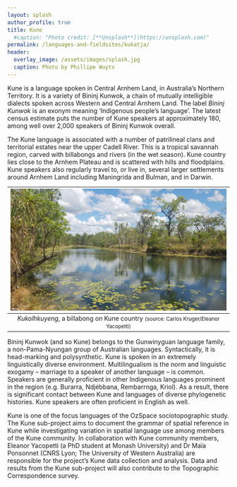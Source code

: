 ```yaml
---
layout: splash
author_profile: true
title: Kune
  #caption: "Photo credit: [**Unsplash**](https://unsplash.com)"
permalink: /languages-and-fieldsites/kukatja/
header:
  overlay_image: /assets/images/splash.jpg
  caption: Photo by Phillipe Wuyts
---
```

Kune is a language spoken in Central Arnhem Land, in Australia’s Northern Territory. It is a variety of Bininj Kunwok, a chain of mutually intelligible dialects spoken across Western and Central Arnhem Land. The label *Bininj Kunwok* is an exonym meaning ‘Indigenous people’s language’. The latest census estimate puts the number of Kune speakers at approximately 180, among well over 2,000 speakers of Bininj Kunwok overall.

The Kune language is associated with a number of patrilineal clans and territorial estates near the upper Cadell River. This is a tropical savannah region, carved with billabongs and rivers (in the wet season). Kune country lies close to the Arnhem Plateau and is scattered with hills and floodplains. Kune speakers also regularly travel to, or live in, several larger settlements around Arnhem Land including Maningrida and Bulman, and in Darwin.

| ![Australian landscape](/assets/images/kune1.jpg "Picture of Australian landscape") |
|:--:|
| *Kukolhkuyeng*, a billabong on Kune country <small> (source: Carlos Kruger/Eleanor Yacopetti) </small> |

Bininj Kunwok (and so Kune) belongs to the Gunwinyguan language family, a non-Pama-Nyungan group of Australian languages. Syntactically, it is head-marking and polysynthetic. Kune is spoken in an extremely linguistically diverse environment. Multilingualism is the norm and linguistic exogamy – marriage to a speaker of another language – is common. Speakers are generally proficient in other Indigenous languages prominent in the region (e.g. Burarra, Ndjébbana, Rembarrnga, Kriol). As a result, there is significant contact between Kune and languages of diverse phylogenetic histories. Kune speakers are often proficient in English as well.

Kune is one of the focus languages of the OzSpace sociotopographic study. The Kune sub-project aims to document the grammar of spatial reference in Kune while investigating variation in spatial language use among members of the Kune community. In collaboration with Kune community members, Eleanor Yacopetti (a PhD student at Monash University) and Dr Maïa Ponsonnet (CNRS Lyon; The University of Western Australia) are responsible for the project’s Kune data collection and analysis. Data and results from the Kune sub-project will also contribute to the Topographic Correspondence survey.
